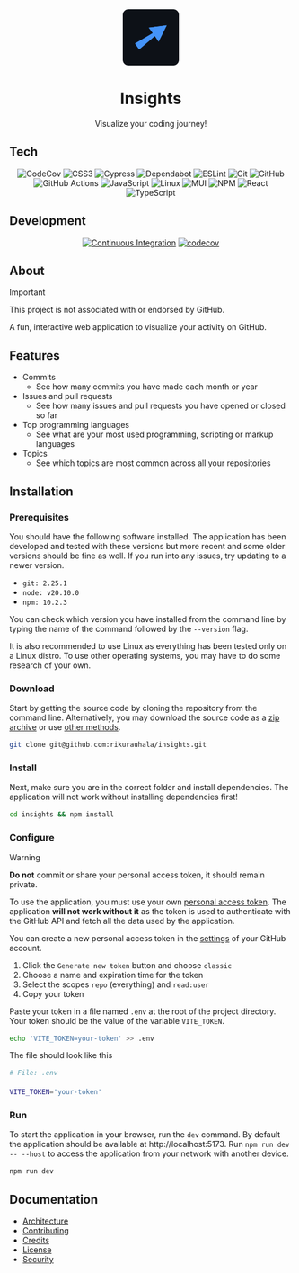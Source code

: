 <div align="center">
  <img
    height="100px"
    src="docs/img/logo.png"
    width="100px"
  />
</div>

<h1 align="center">
  Insights
</h1>

<div align="center">
  
  Visualize your coding journey!

</div>

## Tech

<div align="center">

![CodeCov](https://img.shields.io/badge/codecov-%23ff0077.svg?style=for-the-badge&logo=codecov&logoColor=white)
![CSS3](https://img.shields.io/badge/css3-%231572B6.svg?style=for-the-badge&logo=css3&logoColor=white)
![Cypress](https://img.shields.io/badge/-cypress-%23E5E5E5?style=for-the-badge&logo=cypress&logoColor=058a5e)
![Dependabot](https://img.shields.io/badge/dependabot-025E8C?style=for-the-badge&logo=dependabot&logoColor=white)
![ESLint](https://img.shields.io/badge/ESLint-4B3263?style=for-the-badge&logo=eslint&logoColor=white)
![Git](https://img.shields.io/badge/git-%23F05033.svg?style=for-the-badge&logo=git&logoColor=white)
![GitHub](https://img.shields.io/badge/github-%23121011.svg?style=for-the-badge&logo=github&logoColor=white)
![GitHub Actions](https://img.shields.io/badge/github%20actions-%232671E5.svg?style=for-the-badge&logo=githubactions&logoColor=white)
![JavaScript](https://img.shields.io/badge/javascript-%23323330.svg?style=for-the-badge&logo=javascript&logoColor=%23F7DF1E)
![Linux](https://img.shields.io/badge/Linux-FCC624?style=for-the-badge&logo=linux&logoColor=black)
![MUI](https://img.shields.io/badge/MUI-%230081CB.svg?style=for-the-badge&logo=mui&logoColor=white)
![NPM](https://img.shields.io/badge/NPM-%23CB3837.svg?style=for-the-badge&logo=npm&logoColor=white)
![React](https://img.shields.io/badge/react-%2320232a.svg?style=for-the-badge&logo=react&logoColor=%2361DAFB)
![TypeScript](https://img.shields.io/badge/typescript-%23007ACC.svg?style=for-the-badge&logo=typescript&logoColor=white)

</div>

## Development

<div align="center">

[![Continuous Integration](https://github.com/rikurauhala/insights/actions/workflows/main.yml/badge.svg)](https://github.com/rikurauhala/insights/actions/workflows/main.yml)
[![codecov](https://codecov.io/gh/rikurauhala/insights/graph/badge.svg?token=956U3CZC68)](https://codecov.io/gh/rikurauhala/insights)

</div>

## About

> [!IMPORTANT]  
> This project is not associated with or endorsed by GitHub.

A fun, interactive web application to visualize your activity on GitHub.

## Features

- Commits
  - See how many commits you have made each month or year
- Issues and pull requests
  - See how many issues and pull requests you have opened or closed so far
- Top programming languages
  - See what are your most used programming, scripting or markup languages
- Topics
  - See which topics are most common across all your repositories

## Installation

### Prerequisites

You should have the following software installed. The application has been developed and tested with these versions but more recent and some older versions should be fine as well. If you run into any issues, try updating to a newer version.

- `git: 2.25.1`
- `node: v20.10.0`
- `npm: 10.2.3`

You can check which version you have installed from the command line by typing the name of the command followed by the `--version` flag.

It is also recommended to use Linux as everything has been tested only on a Linux distro. To use other operating systems, you may have to do some research of your own.

### Download

Start by getting the source code by cloning the repository from the command line. Alternatively, you may download the source code as a [zip archive](https://github.com/rikurauhala/insights/archive/refs/heads/main.zip) or use [other methods](https://docs.github.com/en/repositories/creating-and-managing-repositories/cloning-a-repository).

```bash
git clone git@github.com:rikurauhala/insights.git
```

### Install

Next, make sure you are in the correct folder and install dependencies. The application will not work without installing dependencies first!

```bash
cd insights && npm install
```

### Configure

> [!WARNING]  
> **Do not** commit or share your personal access token, it should remain private.

To use the application, you must use your own [personal access token](https://docs.github.com/en/authentication/keeping-your-account-and-data-secure/managing-your-personal-access-tokens). The application **will not work without it** as the token is used to authenticate with the GitHub API and fetch all the data used by the application.

You can create a new personal access token in the [settings](https://github.com/settings/tokens) of your GitHub account.

1. Click the `Generate new token` button and choose `classic`
2. Choose a name and expiration time for the token
3. Select the scopes `repo` (everything) and `read:user`
4. Copy your token

Paste your token in a file named `.env` at the root of the project directory. Your token should be the value of the variable `VITE_TOKEN`.

```bash
echo 'VITE_TOKEN=your-token' >> .env
```

The file should look like this

```bash
# File: .env

VITE_TOKEN='your-token'
```

### Run

To start the application in your browser, run the `dev` command. By default the application should be available at http://localhost:5173. Run `npm run dev -- --host` to access the application from your network with another device.

```bash
npm run dev
```

## Documentation

- [Architecture](./docs/architecture.md)
- [Contributing](./docs/contributing.md)
- [Credits](./docs/credits.md)
- [License](./LICENSE.md)
- [Security](./docs/security.md)
